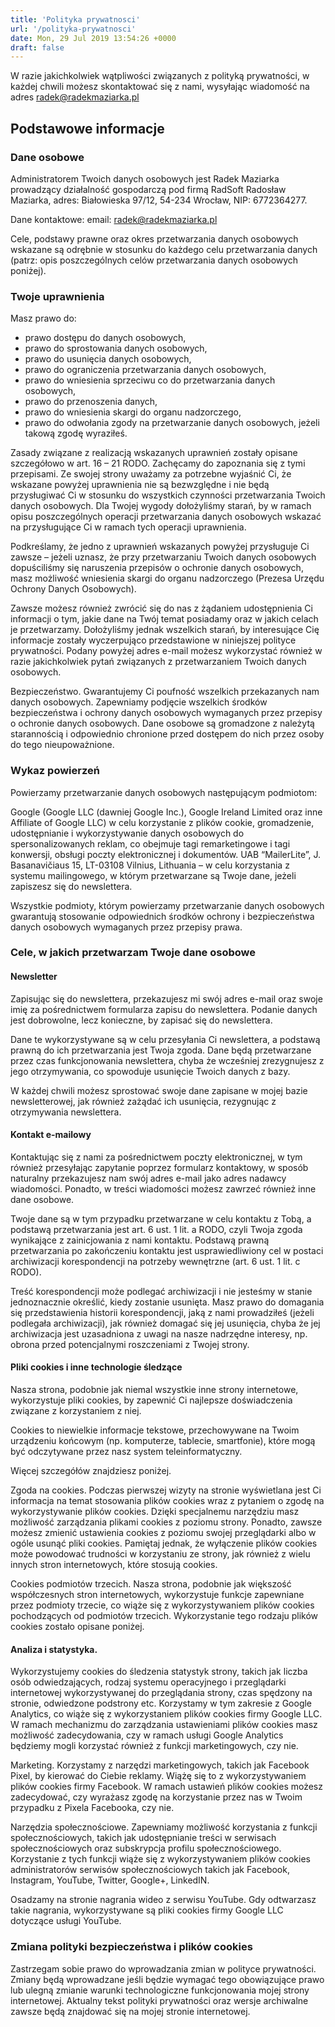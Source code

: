 ```yaml
---
title: 'Polityka prywatnosci'
url: '/polityka-prywatnosci'
date: Mon, 29 Jul 2019 13:54:26 +0000
draft: false
---
```


W razie jakichkolwiek wątpliwości związanych z polityką prywatności, w każdej chwili możesz skontaktować się z nami, wysyłając wiadomość na adres radek@radekmaziarka.pl

## Podstawowe informacje

### Dane osobowe

Administratorem Twoich danych osobowych jest Radek Maziarka prowadzący działalność gospodarczą pod firmą RadSoft Radosław Maziarka, adres: Białowieska 97/12, 54-234 Wrocław, NIP: 6772364277.

Dane kontaktowe: email: radek@radekmaziarka.pl

Cele, podstawy prawne oraz okres przetwarzania danych osobowych wskazane są odrębnie w stosunku do każdego celu przetwarzania danych (patrz: opis poszczególnych celów przetwarzania danych osobowych poniżej).

### Twoje uprawnienia

Masz prawo do:
- prawo dostępu do danych osobowych,
- prawo do sprostowania danych osobowych,
- prawo do usunięcia danych osobowych,
- prawo do ograniczenia przetwarzania danych osobowych,
- prawo do wniesienia sprzeciwu co do przetwarzania danych osobowych,
- prawo do przenoszenia danych,
- prawo do wniesienia skargi do organu nadzorczego,
- prawo do odwołania zgody na przetwarzanie danych osobowych, jeżeli takową zgodę wyraziłeś. 

Zasady związane z realizacją wskazanych uprawnień zostały opisane szczegółowo w art. 16 – 21 RODO. Zachęcamy do zapoznania się z tymi przepisami. Ze swojej strony uważamy za potrzebne wyjaśnić Ci, że wskazane powyżej uprawnienia nie są bezwzględne i nie będą przysługiwać Ci w stosunku do wszystkich czynności przetwarzania Twoich danych osobowych. Dla Twojej wygody dołożyliśmy starań, by w ramach opisu poszczególnych operacji przetwarzania danych osobowych wskazać na przysługujące Ci w ramach tych operacji uprawnienia.

Podkreślamy, że jedno z uprawnień wskazanych powyżej przysługuje Ci zawsze – jeżeli uznasz, że przy przetwarzaniu Twoich danych osobowych dopuściliśmy się naruszenia przepisów o ochronie danych osobowych, masz możliwość wniesienia skargi do organu nadzorczego (Prezesa Urzędu Ochrony Danych Osobowych).

Zawsze możesz również zwrócić się do nas z żądaniem udostępnienia Ci informacji o tym, jakie dane na Twój temat posiadamy oraz w jakich celach je przetwarzamy. Dołożyliśmy jednak wszelkich starań, by interesujące Cię informacje zostały wyczerpująco przedstawione w niniejszej polityce prywatności. Podany powyżej adres e-mail możesz wykorzystać również w razie jakichkolwiek pytań związanych z przetwarzaniem Twoich danych osobowych.

Bezpieczeństwo. Gwarantujemy Ci poufność wszelkich przekazanych nam danych osobowych. Zapewniamy podjęcie wszelkich środków bezpieczeństwa i ochrony danych osobowych wymaganych przez przepisy o ochronie danych osobowych. Dane osobowe są gromadzone z należytą starannością i odpowiednio chronione przed dostępem do nich przez osoby do tego nieupoważnione.

### Wykaz powierzeń

Powierzamy przetwarzanie danych osobowych następującym podmiotom:

Google (Google LLC (dawniej Google Inc.), Google Ireland Limited oraz inne Affiliate of Google LLC) w celu korzystanie z plików cookie, gromadzenie, udostępnianie i wykorzystywanie danych osobowych do spersonalizowanych reklam, co obejmuje tagi remarketingowe i tagi konwersji, obsługi poczty elektronicznej i dokumentów.
UAB “MailerLite”, J. Basanavičiaus 15, LT-03108 Vilnius, Lithuania – w celu korzystania z systemu mailingowego, w którym przetwarzane są Twoje dane, jeżeli zapiszesz się do newslettera.

Wszystkie podmioty, którym powierzamy przetwarzanie danych osobowych gwarantują stosowanie odpowiednich środków ochrony i bezpieczeństwa danych osobowych wymaganych przez przepisy prawa.

### Cele, w jakich przetwarzam Twoje dane osobowe

#### Newsletter

Zapisując się do newslettera, przekazujesz mi swój adres e-mail oraz swoje imię za pośrednictwem formularza zapisu do newslettera. Podanie danych jest dobrowolne, lecz konieczne, by zapisać się do newslettera.

Dane te wykorzystywane są w celu przesyłania Ci newslettera, a podstawą prawną do ich przetwarzania jest Twoja zgoda. Dane będą przetwarzane przez czas funkcjonowania newslettera, chyba że wcześniej zrezygnujesz z jego otrzymywania, co spowoduje usunięcie Twoich danych z bazy.

W każdej chwili możesz sprostować swoje dane zapisane w mojej bazie newsletterowej, jak również zażądać ich usunięcia, rezygnując z otrzymywania newslettera.

#### Kontakt e-mailowy 

Kontaktując się z nami za pośrednictwem poczty elektronicznej, w tym również przesyłając zapytanie poprzez formularz kontaktowy, w sposób naturalny przekazujesz nam swój adres e-mail jako adres nadawcy wiadomości. Ponadto, w treści wiadomości możesz zawrzeć również inne dane osobowe.

Twoje dane są w tym przypadku przetwarzane w celu kontaktu z Tobą, a podstawą przetwarzania jest art. 6 ust. 1 lit. a RODO, czyli Twoja zgoda wynikające z zainicjowania z nami kontaktu. Podstawą prawną przetwarzania po zakończeniu kontaktu jest usprawiedliwiony cel w postaci archiwizacji korespondencji na potrzeby wewnętrzne (art. 6 ust. 1 lit. c RODO).

Treść korespondencji może podlegać archiwizacji i nie jesteśmy w stanie jednoznacznie określić, kiedy zostanie usunięta. Masz prawo do domagania się przedstawienia historii korespondencji, jaką z nami prowadziłeś (jeżeli podlegała archiwizacji), jak również domagać się jej usunięcia, chyba że jej archiwizacja jest uzasadniona z uwagi na nasze nadrzędne interesy, np. obrona przed potencjalnymi roszczeniami z Twojej strony.

#### Pliki cookies i inne technologie śledzące

Nasza strona, podobnie jak niemal wszystkie inne strony internetowe, wykorzystuje pliki cookies, by zapewnić Ci najlepsze doświadczenia związane z korzystaniem z niej.

Cookies to niewielkie informacje tekstowe, przechowywane na Twoim urządzeniu końcowym (np. komputerze, tablecie, smartfonie), które mogą być odczytywane przez nasz system teleinformatyczny.

Więcej szczegółów znajdziesz poniżej.

Zgoda na cookies. Podczas pierwszej wizyty na stronie wyświetlana jest Ci informacja na temat stosowania plików cookies wraz z pytaniem o zgodę na wykorzystywanie plików cookies. Dzięki specjalnemu narzędziu masz możliwość zarządzania plikami cookies z poziomu strony. Ponadto, zawsze możesz zmienić ustawienia cookies z poziomu swojej przeglądarki albo w ogóle usunąć pliki cookies. Pamiętaj jednak, że wyłączenie plików cookies może powodować trudności w korzystaniu ze strony, jak również z wielu innych stron internetowych, które stosują cookies.

Cookies podmiotów trzecich. Nasza strona, podobnie jak większość współczesnych stron internetowych, wykorzystuje funkcje zapewniane przez podmioty trzecie, co wiąże się z wykorzystywaniem plików cookies pochodzących od podmiotów trzecich. Wykorzystanie tego rodzaju plików cookies zostało opisane poniżej.

#### Analiza i statystyka. 

Wykorzystujemy cookies do śledzenia statystyk strony, takich jak liczba osób odwiedzających, rodzaj systemu operacyjnego i przeglądarki internetowej wykorzystywanej do przeglądania strony, czas spędzony na stronie, odwiedzone podstrony etc. Korzystamy w tym zakresie z Google Analytics, co wiąże się z wykorzystaniem plików cookies firmy Google LLC. W ramach mechanizmu do zarządzania ustawieniami plików cookies masz możliwość zadecydowania, czy w ramach usługi Google Analytics będziemy mogli korzystać również z funkcji marketingowych, czy nie.

Marketing. Korzystamy z narzędzi marketingowych, takich jak Facebook Pixel, by kierować do Ciebie reklamy. Wiążę się to z wykorzystywaniem plików cookies firmy Facebook. W ramach ustawień plików cookies możesz zadecydować, czy wyrażasz zgodę na korzystanie przez nas w Twoim przypadku z Pixela Facebooka, czy nie.

Narzędzia społecznościowe. Zapewniamy możliwość korzystania z funkcji społecznościowych, takich jak udostępnianie treści w serwisach społecznościowych oraz subskrypcja profilu społecznościowego. Korzystanie z tych funkcji wiąże się z wykorzystywaniem plików cookies administratorów serwisów społecznościowych takich jak Facebook, Instagram, YouTube, Twitter, Google+, LinkedIN.

Osadzamy na stronie nagrania wideo z serwisu YouTube. Gdy odtwarzasz takie nagrania, wykorzystywane są pliki cookies firmy Google LLC dotyczące usługi YouTube.

### Zmiana polityki bezpieczeństwa i plików cookies

Zastrzegam sobie prawo do wprowadzania zmian w polityce prywatności. Zmiany będą wprowadzane jeśli będzie wymagać tego obowiązujące prawo lub ulegną zmianie warunki technologiczne funkcjonowania mojej strony internetowej. Aktualny tekst polityki prywatności oraz wersje archiwalne zawsze będą znajdować się na mojej stronie internetowej.
